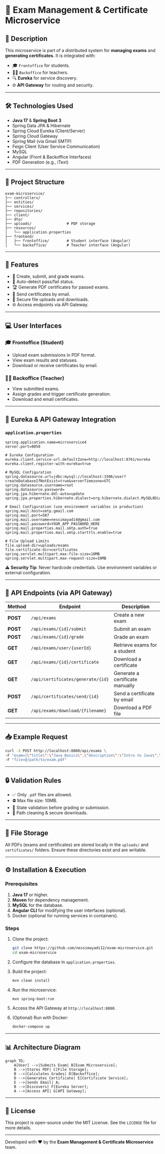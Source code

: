 # 📄 Exam Management & Certificate Microservice

## 📌 Description

This microservice is part of a distributed system for **managing exams** and **generating certificates**. It is integrated with:

- 🎓 `Frontoffice` for students.
- 👨‍🏫 `Backoffice` for teachers.
- 🔍 **Eureka** for service discovery.
- 🌐 **API Gateway** for routing and security.

---

## 🛠️ Technologies Used

- **Java 17** & **Spring Boot 3**
- Spring Data JPA & Hibernate
- Spring Cloud Eureka (Client/Server)
- Spring Cloud Gateway
- Spring Mail (via Gmail SMTP)
- Feign Client (User Service Communication)
- MySQL
- Angular (Front & Backoffice Interfaces)
- PDF Generation (e.g., iText)

---

## 🧩 Project Structure

```
exam-microservice/
├── controllers/
├── entities/
├── services/
├── repositories/
├── client/
├── dto/
├── uploads/                # PDF storage
├── resources/
│   └── application.properties
├── frontend/
│   ├── frontoffice/        # Student interface (Angular)
│   └── backoffice/         # Teacher interface (Angular)
```

---

## 🚀 Features

- 📝 Create, submit, and grade exams.
- 🧮 Auto-detect pass/fail status.
- 🏆 Generate PDF certificates for passed exams.
- 📩 Send certificates by email.
- 📂 Secure file uploads and downloads.
- 🌐 Access endpoints via API Gateway.

---

## 💻 User Interfaces

### 🎓 Frontoffice (Student)
- Upload exam submissions in PDF format.
- View exam results and statuses.
- Download or receive certificates by email.

### 👨‍🏫 Backoffice (Teacher)
- View submitted exams.
- Assign grades and trigger certificate generation.
- Download and email certificates.

---

## 🧠 Eureka & API Gateway Integration

### `application.properties`

```properties
spring.application.name=microservice4
server.port=8050

# Eureka Configuration
eureka.client.service-url.defaultZone=http://localhost:8761/eureka
eureka.client.register-with-eureka=true

# MySQL Configuration
spring.datasource.url=jdbc:mysql://localhost:3306/user?createDatabaseIfNotExist=true&serverTimezone=UTC
spring.datasource.username=root
spring.datasource.password=
spring.jpa.hibernate.ddl-auto=update
spring.jpa.properties.hibernate.dialect=org.hibernate.dialect.MySQL8Dialect

# Email Configuration (use environment variables in production)
spring.mail.host=smtp.gmail.com
spring.mail.port=587
spring.mail.username=nessimayadi4@gmail.com
spring.mail.password=YOUR_APP_PASSWORD_HERE
spring.mail.properties.mail.smtp.auth=true
spring.mail.properties.mail.smtp.starttls.enable=true

# File Upload Limits
file.upload-dir=uploads/exams
file.certificate-dir=certificates
spring.servlet.multipart.max-file-size=10MB
spring.servlet.multipart.max-request-size=10MB
```

⚠️ **Security Tip**: Never hardcode credentials. Use environment variables or external configuration.

---

## 📡 API Endpoints (via API Gateway)

| Method | Endpoint | Description |
|--------|----------|-------------|
| **POST** | `/api/exams` | Create a new exam |
| **POST** | `/api/exams/{id}/submit` | Submit an exam |
| **POST** | `/api/exams/{id}/grade` | Grade an exam |
| **GET**  | `/api/exams/user/{userId}` | Retrieve exams for a student |
| **GET**  | `/api/exams/{id}/certificate` | Download a certificate |
| **GET**  | `/api/certificates/generate/{id}` | Generate a certificate manually |
| **POST** | `/api/certificates/send/{id}` | Send a certificate by email |
| **GET**  | `/api/exams/download/{filename}` | Download a PDF file |

---

## 📥 Example Request

```bash
curl -X POST http://localhost:8080/api/exams \
-F "exam={\"title\":\"Java Basics\",\"description\":\"Intro to Java\",\"userId\":2}" \
-F "file=@/path/to/exam.pdf"
```

---

## 🔒 Validation Rules

- ✅ Only `.pdf` files are allowed.
- ⛔ Max file size: 10MB.
- 🧠 State validation before grading or submission.
- 🔐 Path cleaning & secure downloads.

---

## 📁 File Storage

All PDFs (exams and certificates) are stored locally in the `uploads/` and `certificates/` folders. Ensure these directories exist and are writable.

---

## ⚙️ Installation & Execution

### Prerequisites
1. **Java 17** or higher.
2. **Maven** for dependency management.
3. **MySQL** for the database.
4. **Angular CLI** for modifying the user interfaces (optional).
5. Docker (optional for running services in containers).

### Steps
1. Clone the project:
   ```bash
   git clone https://github.com/nessimayadi12/exam-microservice.git
   cd exam-microservice
   ```

2. Configure the database in `application.properties`.

3. Build the project:
   ```bash
   mvn clean install
   ```

4. Run the microservice:
   ```bash
   mvn spring-boot:run
   ```

5. Access the API Gateway at `http://localhost:8080`.

6. (Optional) Run with Docker:
   ```bash
   docker-compose up
   ```

---

## 📊 Architecture Diagram

```mermaid
graph TD;
    A[User] -->|Submits Exam| B[Exam Microservice];
    B -->|Stores PDF| C[File Storage];
    B -->|Calculates Grades| D[Backoffice];
    D -->|Generates Certificate| E[Certificate Service];
    E -->|Sends Email| A;
    B -->|Discovers| F[Eureka Server];
    A -->|Access API| G[API Gateway];
```

---

## 📝 License

This project is open-source under the MIT License. See the `LICENSE` file for more details.

---

Developed with ❤️ by the **Exam Management & Certificate Microservice** team.
